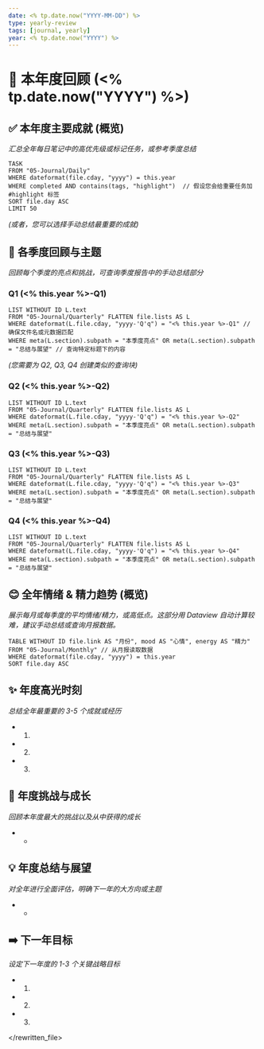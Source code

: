 ```yaml
---
date: <% tp.date.now("YYYY-MM-DD") %>
type: yearly-review
tags: [journal, yearly]
year: <% tp.date.now("YYYY") %>
---
```


# 🎇 本年度回顾 (<% tp.date.now("YYYY") %>)

## ✅ 本年度主要成就 (概览)

*汇总全年每日笔记中的高优先级或标记任务，或参考季度总结*

```dataview
TASK
FROM "05-Journal/Daily"
WHERE dateformat(file.cday, "yyyy") = this.year
WHERE completed AND contains(tags, "highlight")  // 假设您会给重要任务加 #highlight 标签
SORT file.day ASC
LIMIT 50
```
*(或者，您可以选择手动总结最重要的成就)*

## 🌳 各季度回顾与主题

*回顾每个季度的亮点和挑战，可查询季度报告中的手动总结部分*

### Q1 (<% this.year %>-Q1)
```dataview
LIST WITHOUT ID L.text
FROM "05-Journal/Quarterly" FLATTEN file.lists AS L
WHERE dateformat(L.file.cday, "yyyy-'Q'q") = "<% this.year %>-Q1" // 确保文件名或元数据匹配
WHERE meta(L.section).subpath = "本季度亮点" OR meta(L.section).subpath = "总结与展望" // 查询特定标题下的内容
```
*(您需要为 Q2, Q3, Q4 创建类似的查询块)*

### Q2 (<% this.year %>-Q2)
```dataview
LIST WITHOUT ID L.text
FROM "05-Journal/Quarterly" FLATTEN file.lists AS L
WHERE dateformat(L.file.cday, "yyyy-'Q'q") = "<% this.year %>-Q2" 
WHERE meta(L.section).subpath = "本季度亮点" OR meta(L.section).subpath = "总结与展望" 
```

### Q3 (<% this.year %>-Q3)
```dataview
LIST WITHOUT ID L.text
FROM "05-Journal/Quarterly" FLATTEN file.lists AS L
WHERE dateformat(L.file.cday, "yyyy-'Q'q") = "<% this.year %>-Q3" 
WHERE meta(L.section).subpath = "本季度亮点" OR meta(L.section).subpath = "总结与展望" 
```

### Q4 (<% this.year %>-Q4)
```dataview
LIST WITHOUT ID L.text
FROM "05-Journal/Quarterly" FLATTEN file.lists AS L
WHERE dateformat(L.file.cday, "yyyy-'Q'q") = "<% this.year %>-Q4" 
WHERE meta(L.section).subpath = "本季度亮点" OR meta(L.section).subpath = "总结与展望" 
```

## 😊 全年情绪 & 精力趋势 (概览)

*展示每月或每季度的平均情绪/精力，或高低点。这部分用 Dataview 自动计算较难，建议手动总结或查询月报数据。*

```dataview
TABLE WITHOUT ID file.link AS "月份", mood AS "心情", energy AS "精力"
FROM "05-Journal/Monthly" // 从月报读取数据
WHERE dateformat(file.cday, "yyyy") = this.year
SORT file.day ASC
```

## ✨ 年度高光时刻

*总结全年最重要的 3-5 个成就或经历*
*   1. 
*   2. 
*   3. 

## 🚧 年度挑战与成长

*回顾本年度最大的挑战以及从中获得的成长*
*   -

## 💡 年度总结与展望

*对全年进行全面评估，明确下一年的大方向或主题*
*   -

## ➡️ 下一年目标

*设定下一年度的 1-3 个关键战略目标*
*   1. 
*   2. 
*   3. 

</rewritten_file> 